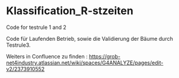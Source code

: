 # Klassification_R-stzeiten
Code for testrule 1 and 2

Code für Laufenden Betrieb, sowie die Validierung der Bäume durch Testrule3.

Weiters in Confluence zu finden : https://grob-net4industry.atlassian.net/wiki/spaces/G4ANALYZE/pages/edit-v2/2373910552

